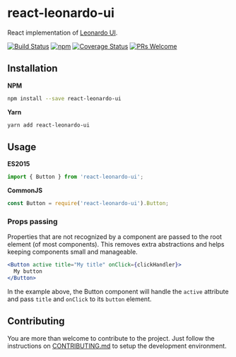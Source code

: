 # react-leonardo-ui

React implementation of [Leonardo UI](https://github.com/qlik-oss/leonardo-ui).

[![Build Status](https://travis-ci.org/ricsv/react-leonardo-ui.svg?branch=master)](https://travis-ci.org/ricsv/react-leonardo-ui)
[![npm](https://badge.fury.io/js/react-leonardo-ui.svg?branch=master)](http://badge.fury.io/js/react-leonardo-ui)
[![Coverage Status](https://coveralls.io/repos/github/ricsv/react-leonardo-ui/badge.svg?branch=master)](https://coveralls.io/github/ricsv/react-leonardo-ui?branch=master)
[![PRs Welcome](https://img.shields.io/badge/PRs-welcome-brightgreen.svg)](CONTRIBUTING.md#pull-requests)

## Installation

__NPM__

```sh
npm install --save react-leonardo-ui
```

__Yarn__

```sh
yarn add react-leonardo-ui
```

## Usage

__ES2015__

```js
import { Button } from 'react-leonardo-ui';
```

__CommonJS__

```js
const Button = require('react-leonardo-ui').Button;
```

### Props passing

Properties that are not recognized by a component are passed to the root element (of most components). This removes
extra abstractions and helps keeping components small and manageable.

```jsx
<Button active title="My title" onClick={clickHandler}>
  My button
</Button>
```

In the example above, the Button component will handle the `active` attribute and pass `title` and
`onClick` to its `button` element.

## Contributing

You are more than welcome to contribute to the project. Just follow the instructions on [CONTRIBUTING.md](CONTRIBUTING.md) to setup the development environment.
